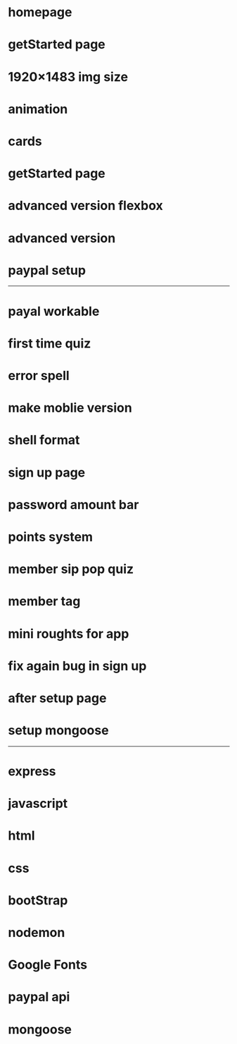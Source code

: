 # homepage

# getStarted page

# 1920×1483 img size

# animation

# cards

# getStarted page

# advanced version flexbox

# advanced version

# paypal setup

---

# payal workable

# first time quiz

# error spell

# make moblie version

# shell format

# sign up page

# password amount bar

# points system

# member sip pop quiz

# member tag

# mini roughts for app

# fix again bug in sign up

# after setup page

# setup mongoose

---

# express

# javascript

# html

# css

# bootStrap

# nodemon

# Google Fonts

# paypal api

# mongoose
